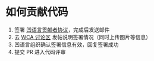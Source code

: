 # 如何贡献代码

1. 签署 [凹语言贡献者协议](https://wa-lang.org/community/wca.html)，完成后发送邮件
2. 去 [WCA 讨论区](https://github.com/orgs/wa-lang/discussions/categories/wca) 发帖说明签署情况（同时上传图片等信息）
3. 凹语言组织确认签署信息有效，回复签署成功
4. 提交 PR 进入代码评审
